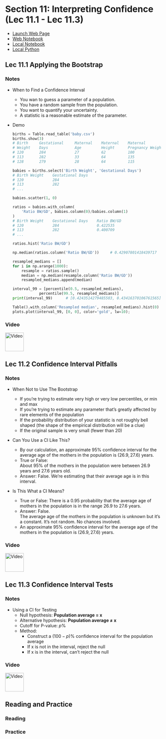 # Section 11: Interpreting Confidence (Lec 11.1 - Lec 11.3)

+ [Launch Web Page](https://courses.edx.org/courses/course-v1:BerkeleyX+Data8.2x+1T2018/courseware/95ee24be1f714d51bb48d73712c71aba/c1392ee86ecc4e6ca55908f2d3f9242c/1?activate_block_id=block-v1%3ABerkeleyX%2BData8.2x%2B1T2018%2Btype%40vertical%2Bblock%40ece536653f1143a78cbee4c9858ef8cb)
+ [Web Notebook](https://hub.data8x.berkeley.edu/user/59d217c894d11dbd21d2d37ef6ae9675/notebooks/materials-x18/lec/x18/2/lec11.ipynb#)
+ [Local Notebook](./notebooks/lec11.ipynb)
+ [Local Python](./notebooks/lec11.py)

## Lec 11.1 Applying the Bootstrap

### Notes

+ When to Find a Confidence Interval
    + You wan to guess a parameter of a population.
    + You have a random sample from the population.
    + You want to quantify your uncertainty.
    + A statistic is a reasonable estimate of the parameter.

+ Demo
    ```python
    births = Table.read_table('baby.csv')
    births.show(3)
    # Birth     Gestational     Maternal    Maternal    Maternal            Maternal 
    # Weight    Days            Age         Height      Pregnancy Weight    Smoker
    # 120       284             27          62          100                 False
    # 113       282             33          64          135                 False
    # 128       279             28          64          115                 True

    babies = births.select('Birth Weight', 'Gestational Days')
    # Birth Weight    Gestational Days
    # 120             284
    # 113             282
    # ...

    babies.scatter(1, 0)

    ratios = babies.with_column(
        'Ratio BW/GD', babies.column(0)/babies.column(1)
    )
    # Birth Weight    Gestational Days    Ratio BW/GD
    # 120             284                 0.422535
    # 113             282                 0.400709
    # ...

    ratios.hist('Ratio BW/GD')

    np.median(ratios.column('Ratio BW/GD'))     # 0.42907801418439717

    resampled_medians = []
    for i in np.arange(1000):
        resample = ratios.sample()
        median = np.median(resample.column('Ratio BW/GD'))
        resampled_medians.append(median)

    interval_99 = [percentile(0.5, resampled_medians),
                percentile(99.5, resampled_medians)]
    print(interval_99)      # [0.4243514279485503, 0.43416370106761565]

    Table().with_column('Resampled median', resampled_medians).hist(0)
    plots.plot(interval_99, [0, 0], color='gold', lw=10);
    ```

### Video

<a href="https://edx-video.net/BERD82FD2018-V003800_DTH.mp4" alt="Lec 11.1 Applying the Bootstrap" target="_blank">
  <img src="http://files.softicons.com/download/system-icons/windows-8-metro-invert-icons-by-dakirby309/png/64x64/Folders%20&%20OS/My%20Videos.png" alt="Video" width="60px"> 
</a>


## Lec 11.2 Confidence Interval Pitfalls

### Notes

+ When Not to Use The Bootstrap
    + If you’re trying to estimate very high or very low percentiles, or min and max
    + If you’re trying to estimate any parameter that’s greatly affected by rare elements of the population
    + If the probability distribution of your statistic is not roughly bell shaped (the shape of the empirical distribution will be a clue)
    + If the original sample is very small (fewer than 20)

+ Can You Use a CI Like This?
    + By our calculation, an approximate $95\%$ confidence interval for the average age of the mothers in the population is $(26.9, 27.6)$ years.
    + True or False: <br/> About $95\%$ of the mothers in the population were between 26.9 years and 27.6 years old.
    + Answer: False. We’re estimating that their average age is in this interval.

+ Is This What a CI Means?
    + True or False: There is a 0.95 probability that the average age of mothers in the population is in the range $26.9$ to $27.6$ years.
    + Answer: False. <br/> The average age of the mothers in the population is unknown but it’s a constant. It’s not random. No chances involved.
    + An approximate $95\%$ confidence interval for the average age of the mothers in the population is $(26.9, 27.6)$ years.

### Video

<a href="https://edx-video.net/BERD82FD2018-V004000_DTH.mp4" alt="Lec 11.2 Confidence Interval Pitfalls" target="_blank">
  <img src="http://files.softicons.com/download/system-icons/windows-8-metro-invert-icons-by-dakirby309/png/64x64/Folders%20&%20OS/My%20Videos.png" alt="Video" width="60px"> 
</a>


## Lec 11.3 Confidence Interval Tests

### Notes

+ Using a CI for Testing
    + Null hypothesis: __Population average = x__
    + Alternative hypothesis: __Population average ≠ x__
    + Cutoff for P-value: $p\%$
    + Method:
        + Construct a $(100-p)\%$ confidence interval for the population average
        + If x is not in the interval, reject the null
        + If x is in the interval, can’t reject the null

### Video

<a href="https://edx-video.net/BERD82FD2018-V003700_DTH.mp4" alt="Lec 11.3 Confidence Interval Tests" target="_blank">
  <img src="http://files.softicons.com/download/system-icons/windows-8-metro-invert-icons-by-dakirby309/png/64x64/Folders%20&%20OS/My%20Videos.png" alt="Video" width="60px"> 
</a>


## Reading and Practice

### Reading


### Practice





